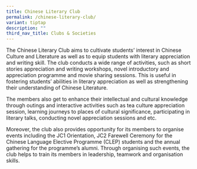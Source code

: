 ```yaml
---
title: Chinese Literary Club
permalink: /chinese-literary-club/
variant: tiptap
description: ""
third_nav_title: Clubs & Societies
---
```

<p>The Chinese Literary Club aims to cultivate students’ interest in Chinese
Culture and Literature as well as to equip students with literary appreciation
and writing skill. The club conducts a wide range of activities, such as
short stories appreciation and writing workshops, novel introductory and
appreciation programme and movie sharing sessions. This is useful in fostering
students’ abilities in literary appreciation as well as strengthening their
understanding of Chinese Literature.</p>
<p>The members also get to enhance their intellectual and cultural knowledge
through outings and interactive activities such as tea culture appreciation
session, learning journeys to places of cultural significance, participating
in literary talks, conducting novel appreciation sessions and etc.</p>
<p>Moreover, the club also provides opportunity for its members to organise
events including the JC1 Orientation, JC2 Farewell Ceremony for the Chinese
Language Elective Programme (CLEP) students and the annual gathering for
the programme’s alumni. Through organising such events, the club helps
to train its members in leadership, teamwork and organisation skills.</p>